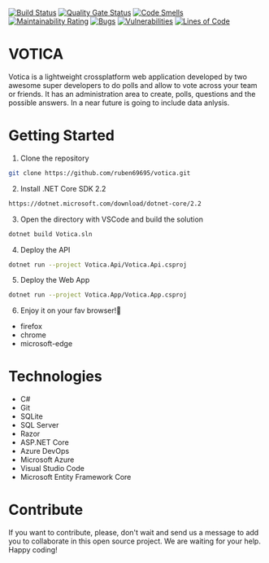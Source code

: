 [![Build Status](https://dev.azure.com/rubenarre6/Votica/_apis/build/status/ruben69695.votica?branchName=master&jobName=Votica)](https://dev.azure.com/rubenarre6/Votica/_build/latest?definitionId=5&branchName=master) [![Quality Gate Status](https://sonarcloud.io/api/project_badges/measure?project=ruben69695_votica&metric=alert_status)](https://sonarcloud.io/dashboard?id=ruben69695_votica) [![Code Smells](https://sonarcloud.io/api/project_badges/measure?project=ruben69695_votica&metric=code_smells)](https://sonarcloud.io/dashboard?id=ruben69695_votica) [![Maintainability Rating](https://sonarcloud.io/api/project_badges/measure?project=ruben69695_votica&metric=sqale_rating)](https://sonarcloud.io/dashboard?id=ruben69695_votica) [![Bugs](https://sonarcloud.io/api/project_badges/measure?project=ruben69695_votica&metric=bugs)](https://sonarcloud.io/dashboard?id=ruben69695_votica) [![Vulnerabilities](https://sonarcloud.io/api/project_badges/measure?project=ruben69695_votica&metric=vulnerabilities)](https://sonarcloud.io/dashboard?id=ruben69695_votica) [![Lines of Code](https://sonarcloud.io/api/project_badges/measure?project=ruben69695_votica&metric=ncloc)](https://sonarcloud.io/dashboard?id=ruben69695_votica) 
# VOTICA
Votica is a lightweight crossplatform web application developed by two awesome super developers to do polls and allow to vote across your team or friends. It has an administration area to create, polls, questions and the possible answers. In a near future is going to include data anlysis.

# Getting Started
1. Clone the repository
```bash
git clone https://github.com/ruben69695/votica.git
```
2. Install .NET Core SDK 2.2
```bash
https://dotnet.microsoft.com/download/dotnet-core/2.2
```
3. Open the directory with VSCode and build the solution
```bash
dotnet build Votica.sln
```
4. Deploy the API
```bash
dotnet run --project Votica.Api/Votica.Api.csproj
```
5. Deploy the Web App
```bash
dotnet run --project Votica.App/Votica.App.csproj
```
6. Enjoy it on your fav browser!:beer:
- firefox
- chrome
- microsoft-edge


# Technologies
- C#
- Git
- SQLite
- SQL Server
- Razor
- ASP.NET Core
- Azure DevOps
- Microsoft Azure
- Visual Studio Code
- Microsoft Entity Framework Core

# Contribute
If you want to contribute, please, don't wait and send us a message to add you to collaborate in this open source project. We are waiting for your help. Happy coding!